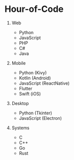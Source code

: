 # Hour-of-Code

1. Web
    - Python
    - JavaScript
    - PHP
    - C#
    - Java
 
 2. Mobile
    - Python (Kivy)
    - Kotlin (Android)
    - JavaScript (ReactNative)
    - Flutter
    - Swift (iOS)

3. Desktop
    - Python (Tkinter)
    - JavaScript (Electron)

4. Systems
    - C
    - C++
    - Go
    - Rust

